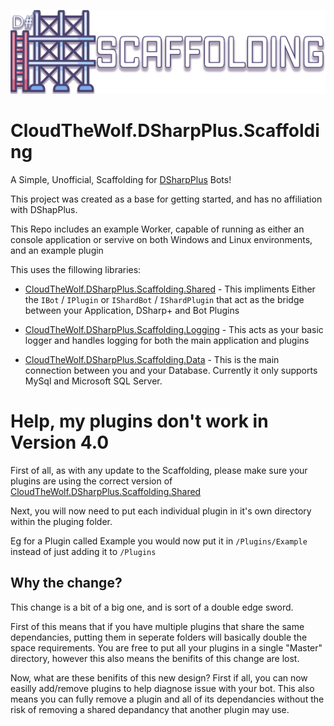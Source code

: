 ![Logo of CloudTheWolf.DSharpPlus.Scaffolding](https://github.com/CloudTheWolf/CloudTheWolf.DSharpPlus.Scaffolding/raw/main/banner.png)

# CloudTheWolf.DSharpPlus.Scaffolding
A Simple, Unofficial, Scaffolding for [DSharpPlus](https://github.com/DSharpPlus/DSharpPlus) Bots!

This project was created as a base for getting started, and has no affiliation with DShapPlus.


This Repo includes an example Worker, capable of running as either an console application or servive on both Windows and Linux environments, and an example plugin

This uses the fillowing libraries:

* [CloudTheWolf.DSharpPlus.Scaffolding.Shared](https://github.com/CloudTheWolf/CloudTheWolf.DSharpPlus.Scaffolding.Shared) - This impliments Either the `IBot` / `IPlugin` or `IShardBot` / `IShardPlugin` that act as the bridge between your Application, DSharp+ and Bot Plugins

* [CloudTheWolf.DSharpPlus.Scaffolding.Logging](https://github.com/CloudTheWolf/CloudTheWolf.DSharpPlus.Scaffolding.Logging) - This acts as your basic logger and handles logging for both the main application and plugins

* [CloudTheWolf.DSharpPlus.Scaffolding.Data](https://github.com/CloudTheWolf/CloudTheWolf.DSharpPlus.Scaffolding.Data) - This is the main connection between you and your Database. Currently it only supports MySql and Microsoft SQL Server.

# Help, my plugins don't work in Version 4.0
First of all, as with any update to the Scaffolding, please make sure your plugins are using the correct version of [CloudTheWolf.DSharpPlus.Scaffolding.Shared](https://github.com/CloudTheWolf/CloudTheWolf.DSharpPlus.Scaffolding.Shared)

Next, you will now need to put each individual plugin in it's own directory within the pluging folder.

Eg for a Plugin called Example you would now put it in `/Plugins/Example` instead of just adding it to `/Plugins`

## Why the change?
This change is a bit of a big one, and is sort of a double edge sword. 

First of this means that if you have multiple plugins that share the same dependancies, putting them in seperate folders will basically double the space requirements. 
You are free to put all your plugins in a single "Master" directory, however this also means the benifits of this change are lost.

Now, what are these benifits of this new design?
First if all, you can now easilly add/remove plugins to help diagnose issue with your bot.
This also means you can fully remove a plugin and all of its dependancies without the risk of removing a shared depandancy that another plugin may use.
